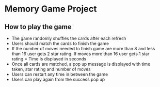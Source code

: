 # Memory Game Project

## How to play the game

- The game randomly shuffles the cards after each refresh
- Users should match the cards to finish the game
- If the number of moves needed to finish game are more than 8 and less than 16 user gets 2 star rating. If moves more than 16 user gets 1 star rating
= Time is displayed in seconds
- Once all cards are matched, a pop up message is displayed with time taken, star rating and number of moves
- Users can restart any time in between the game
- Users can play again from the success pop up
